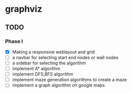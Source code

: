 # graphviz
## TODO
### Phase I 
- [X] Making a responsive weblayout and grid 
- [ ] a navbar for selecting start end nodes or wall nodes 
- [ ] a sidebar for selecting the algorithm 
- [ ] implement A* algorithm
- [ ] implement DFS,BFS algorithm
- [ ] implement maze generation algorithms to create a maze
- [ ] implement a graph algorithm on google maps

